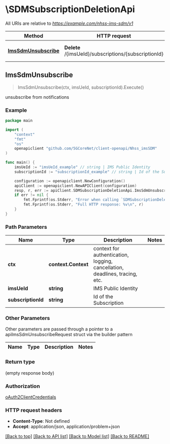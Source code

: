 # \SDMSubscriptionDeletionApi

All URIs are relative to *https://example.com/nhss-ims-sdm/v1*

Method | HTTP request | Description
------------- | ------------- | -------------
[**ImsSdmUnsubscribe**](SDMSubscriptionDeletionApi.md#ImsSdmUnsubscribe) | **Delete** /{imsUeId}/subscriptions/{subscriptionId} | unsubscribe from notifications



## ImsSdmUnsubscribe

> ImsSdmUnsubscribe(ctx, imsUeId, subscriptionId).Execute()

unsubscribe from notifications

### Example

```go
package main

import (
    "context"
    "fmt"
    "os"
    openapiclient "github.com/5GCoreNet/client-openapi/Nhss_imsSDM"
)

func main() {
    imsUeId := "imsUeId_example" // string | IMS Public Identity
    subscriptionId := "subscriptionId_example" // string | Id of the Subscription

    configuration := openapiclient.NewConfiguration()
    apiClient := openapiclient.NewAPIClient(configuration)
    resp, r, err := apiClient.SDMSubscriptionDeletionApi.ImsSdmUnsubscribe(context.Background(), imsUeId, subscriptionId).Execute()
    if err != nil {
        fmt.Fprintf(os.Stderr, "Error when calling `SDMSubscriptionDeletionApi.ImsSdmUnsubscribe``: %v\n", err)
        fmt.Fprintf(os.Stderr, "Full HTTP response: %v\n", r)
    }
}
```

### Path Parameters


Name | Type | Description  | Notes
------------- | ------------- | ------------- | -------------
**ctx** | **context.Context** | context for authentication, logging, cancellation, deadlines, tracing, etc.
**imsUeId** | **string** | IMS Public Identity | 
**subscriptionId** | **string** | Id of the Subscription | 

### Other Parameters

Other parameters are passed through a pointer to a apiImsSdmUnsubscribeRequest struct via the builder pattern


Name | Type | Description  | Notes
------------- | ------------- | ------------- | -------------



### Return type

 (empty response body)

### Authorization

[oAuth2ClientCredentials](../README.md#oAuth2ClientCredentials)

### HTTP request headers

- **Content-Type**: Not defined
- **Accept**: application/json, application/problem+json

[[Back to top]](#) [[Back to API list]](../README.md#documentation-for-api-endpoints)
[[Back to Model list]](../README.md#documentation-for-models)
[[Back to README]](../README.md)

